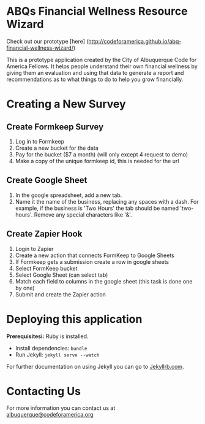 ABQs Financial Wellness Resource Wizard
===============================
Check out our prototype [here] (http://codeforamerica.github.io/abq-financial-wellness-wizard/)

This is a prototype application created by the City of Albuquerque Code for America Fellows. It helps people understand their own financial wellness by giving them an evaluation and using that data to generate a report and recommendations as to what things to do to help you grow financially.

Creating a New Survey
===============================
## Create Formkeep Survey
1. Log in to Formkeep
1. Create a new bucket for the data
1. Pay for the bucket ($7 a month) (will only except 4 request to demo)
1. Make a copy of the unique formkeep id, this is needed for the url

## Create Google Sheet
1. In the google spreadsheet, add a new tab.
1. Name it the name of the business, replacing any spaces with a dash. For example, if the business is 'Two Hours' the tab should be named 'two-hours'. Remove any special characters like '&'.

## Create Zapier Hook
1. Login to Zapier
1. Create a new action that connects FormKeep to Google Sheets
1. If Formkeep gets a submission create a row in google sheets
1. Select FormKeep bucket
1. Select Google Sheet (can select tab)
1. Match each field to columns in the google sheet (this task is done one by one)
1. Submit and create the Zapier action

Deploying this application
===============================
**Prerequisitesi:** Ruby is installed.

* Install dependencies: `bundle`
* Run Jekyll: `jekyll serve --watch`

For further documentation on using Jekyll you can go to <a href="http://www.jekyllrb.com" target="_blank">Jekyllrb.com</a>.

Contacting Us
===============================
For more information you can contact us at <a href="mailto:albuquerque@codeforamerica.org">albuquerque@codeforamerica.org</a>
